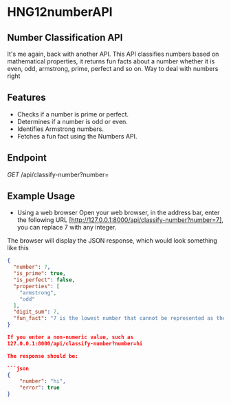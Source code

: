 # HNG12numberAPI
## Number Classification API

It's me again, back with another API. This API classifies numbers based on mathematical properties, it returns fun facts about a number whether it is even, odd, armstrong, prime, perfect and so on. Way to deal with numbers right

## Features
- Checks if a number is prime or perfect.
- Determines if a number is odd or even.
- Identifies Armstrong numbers.
- Fetches a fun fact using the Numbers API.

## Endpoint
*GET* /api/classify-number?number=<integer>

## Example Usage
- Using a web browser
Open your web browser, in the address bar, enter the following URL
[http://127.0.0.1:8000/api/classify-number?number=7], you can replace 7 with any integer.

The browser will display the JSON response, which would look something like this 

```json
{
  "number": 7,
  "is_prime": true,
  "is_perfect": false,
  "properties": [
    "armstrong",
    "odd"
  ],
  "digit_sum": 7,
  "fun_fact": "7 is the lowest number that cannot be represented as the sum of the squares of three integers."
}

If you enter a non-numeric value, such as 
127.0.0.1:8000/api/classify-number?number=hi

The response should be:

```json
{
    "number": "hi",
    "error": true
}
```